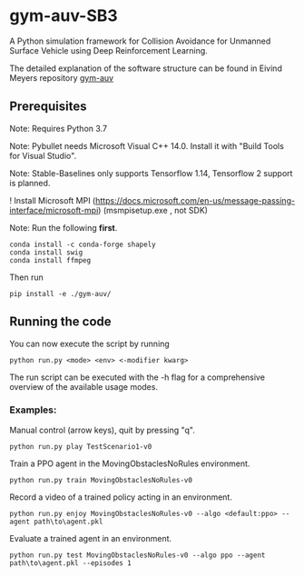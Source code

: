 # gym-auv-SB3

A Python simulation framework for Collision Avoidance for Unmanned Surface Vehicle using Deep Reinforcement Learning.

The detailed explanation of the software structure can be found in Eivind Meyers repository [gym-auv](https://github.com/EivMeyer)

## Prerequisites
Note: Requires Python 3.7

Note: Pybullet needs Microsoft Visual C++ 14.0. Install it with "Build Tools for Visual Studio".

Note: Stable-Baselines only supports Tensorflow 1.14, Tensorflow 2 support is planned. 

! Install Microsoft MPI (https://docs.microsoft.com/en-us/message-passing-interface/microsoft-mpi) (msmpisetup.exe , not SDK)

Note: Run the following __first__.
```
conda install -c conda-forge shapely
conda install swig
conda install ffmpeg
```

Then run

```
pip install -e ./gym-auv/
```
## Running the code
You can now execute the script by running 
```
python run.py <mode> <env> <-modifier kwarg>
``` 
The run script can be executed with the -h flag for a comprehensive overview of the available usage modes.

### Examples:
Manual control (arrow keys), quit by pressing "q".
```
python run.py play TestScenario1-v0
```
Train a PPO agent in the MovingObstaclesNoRules environment.
```
python run.py train MovingObstaclesNoRules-v0
``` 
Record a video of a trained policy acting in an environment.
```
python run.py enjoy MovingObstaclesNoRules-v0 --algo <default:ppo> --agent path\to\agent.pkl
``` 
Evaluate a trained agent in an environment.
```
python run.py test MovingObstaclesNoRules-v0 --algo ppo --agent path\to\agent.pkl --episodes 1
``` 
